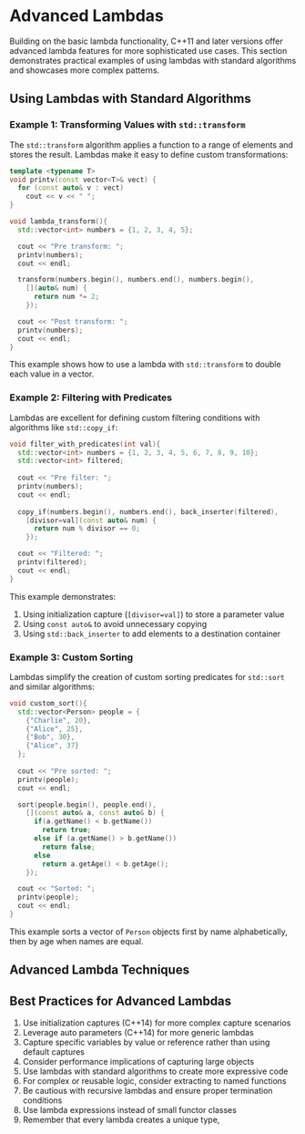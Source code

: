 # Advanced Lambdas

Building on the basic lambda functionality, C++11 and later versions offer advanced lambda features for more sophisticated use cases. This section demonstrates practical examples of using lambdas with standard algorithms and showcases more complex patterns.

## Using Lambdas with Standard Algorithms

### Example 1: Transforming Values with `std::transform`

The `std::transform` algorithm applies a function to a range of elements and stores the result. Lambdas make it easy to define custom transformations:

```cpp
template <typename T>
void printv(const vector<T>& vect) {
  for (const auto& v : vect)
    cout << v << " ";
}

void lambda_transform(){
  std::vector<int> numbers = {1, 2, 3, 4, 5};

  cout << "Pre transform: ";
  printv(numbers);
  cout << endl;

  transform(numbers.begin(), numbers.end(), numbers.begin(), 
    [](auto& num) {
      return num *= 2;
    });

  cout << "Post transform: ";
  printv(numbers);
  cout << endl;
}
```

This example shows how to use a lambda with `std::transform` to double each value in a vector.

### Example 2: Filtering with Predicates

Lambdas are excellent for defining custom filtering conditions with algorithms like `std::copy_if`:

```cpp
void filter_with_predicates(int val){
  std::vector<int> numbers = {1, 2, 3, 4, 5, 6, 7, 8, 9, 10};
  std::vector<int> filtered;
    
  cout << "Pre filter: ";
  printv(numbers);
  cout << endl;
  
  copy_if(numbers.begin(), numbers.end(), back_inserter(filtered), 
    [divisor=val](const auto& num) {
      return num % divisor == 0;
    });

  cout << "Filtered: ";
  printv(filtered);
  cout << endl;
}
```

This example demonstrates:
1. Using initialization capture (`[divisor=val]`) to store a parameter value
2. Using `const auto&` to avoid unnecessary copying
3. Using `std::back_inserter` to add elements to a destination container

### Example 3: Custom Sorting

Lambdas simplify the creation of custom sorting predicates for `std::sort` and similar algorithms:

```cpp
void custom_sort(){
  std::vector<Person> people = {
    {"Charlie", 20},
    {"Alice", 25},
    {"Bob", 30},
    {"Alice", 37}
  };
  
  cout << "Pre sorted: ";
  printv(people);
  cout << endl;

  sort(people.begin(), people.end(),
    [](const auto& a, const auto& b) {
      if(a.getName() < b.getName())
        return true;
      else if (a.getName() > b.getName())
        return false;
      else 
        return a.getAge() < b.getAge();
    });

  cout << "Sorted: ";
  printv(people);
  cout << endl;
}
```

This example sorts a vector of `Person` objects first by name alphabetically, then by age when names are equal.

## Advanced Lambda Techniques


## Best Practices for Advanced Lambdas

1. Use initialization captures (C++14) for more complex capture scenarios
2. Leverage auto parameters (C++14) for more generic lambdas
3. Capture specific variables by value or reference rather than using default captures
4. Consider performance implications of capturing large objects
5. Use lambdas with standard algorithms to create more expressive code
6. For complex or reusable logic, consider extracting to named functions
7. Be cautious with recursive lambdas and ensure proper termination conditions
8. Use lambda expressions instead of small functor classes
9. Remember that every lambda creates a unique type,
